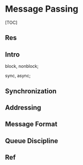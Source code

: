 # Message Passing

[TOC]



## Res


## Intro
block, nonblock;

sync, async;

## Synchronization 

## Addressing

## Message Format


## Queue Discipline




## Ref


